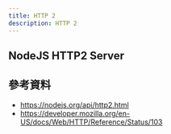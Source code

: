 ```yaml
---
title: HTTP 2
description: HTTP 2
---
```


## NodeJS HTTP2 Server

## 參考資料

- https://nodejs.org/api/http2.html
- https://developer.mozilla.org/en-US/docs/Web/HTTP/Reference/Status/103
